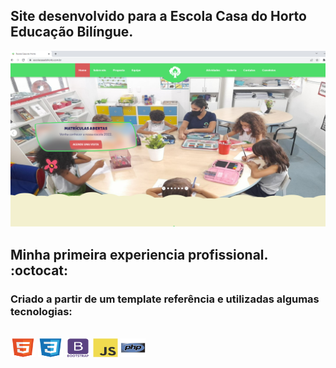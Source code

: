 ## Site desenvolvido para a Escola Casa do Horto Educação Bilíngue.
<a href="https://www.escolacasadohorto.com.br"><img src="imagens/site.png"></a>

## Minha primeira experiencia profissional. :octocat: 

### Criado a partir de um template referência e utilizadas algumas tecnologias:
<div style="display: inline_block "><br>
    <img align="center " alt="HTML " height="30 " width="40 " src="imagens/html.svg">
    <img align="center " alt="CSS " height="30 " width="40 " src="imagens/css.svg">
    <img align="center " alt="bootstrap " height="30 " width="40 " src="imagens/bootstrap.svg">
    <img align="center " alt="Js " height="30 " width="40 " src="imagens/js.svg">
    <img align="center " alt="Php" height="30 " width="40 " src="imagens/php.svg">
</div>

##


<!--
**danilovviana/escolacasadohorto** é um repositório ✨ importante pra mim_ ✨ porque este arquivo é a divulgação de um trabalho realizado profissionalmente.

